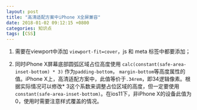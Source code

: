 ```yaml
---
layout: post
title: "高清适配方案中iPhone X全屏兼容"
date: 2018-01-02 09:12:15 +0800
categories: 知识点
tags: [CSS]
---
```


1. 需要在viewport中添加 `viewport-fit=cover`，js 和 meta 标签中都要添加；

2. 同时iPhone X屏幕底部圆弧区域占位高度使用 `calc(constant(safe-area-inset-bottom) * 3)` 作为`padding-bottom`， `margin-bottom`等高度属性的值。iPhone X上，高清适配方案中，此值等价于`.34rem`，即34逻辑像素。根据实际情况可以修改* 3这个系数来调整占位区域的高度，但一定要使用`constant(safe-area-inset-bottom)`。在ios11下，非iPhone X的设备此值为0，使用时需要注意样式覆盖的情况。